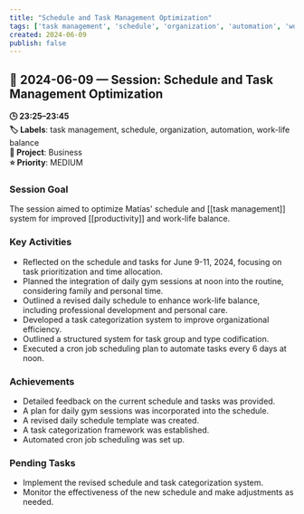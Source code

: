 ```yaml
---
title: "Schedule and Task Management Optimization"
tags: ['task management', 'schedule', 'organization', 'automation', 'work-life balance']
created: 2024-06-09
publish: false
---
```


## 📅 2024-06-09 — Session: Schedule and Task Management Optimization

**🕒 23:25–23:45**  
**🏷️ Labels**: task management, schedule, organization, automation, work-life balance  
**📂 Project**: Business  
**⭐ Priority**: MEDIUM  


### Session Goal
The session aimed to optimize Matías' schedule and [[task management]] system for improved [[productivity]] and work-life balance.

### Key Activities
- Reflected on the schedule and tasks for June 9-11, 2024, focusing on task prioritization and time allocation.
- Planned the integration of daily gym sessions at noon into the routine, considering family and personal time.
- Outlined a revised daily schedule to enhance work-life balance, including professional development and personal care.
- Developed a task categorization system to improve organizational efficiency.
- Outlined a structured system for task group and type codification.
- Executed a cron job scheduling plan to automate tasks every 6 days at noon.

### Achievements
- Detailed feedback on the current schedule and tasks was provided.
- A plan for daily gym sessions was incorporated into the schedule.
- A revised daily schedule template was created.
- A task categorization framework was established.
- Automated cron job scheduling was set up.

### Pending Tasks
- Implement the revised schedule and task categorization system.
- Monitor the effectiveness of the new schedule and make adjustments as needed.
